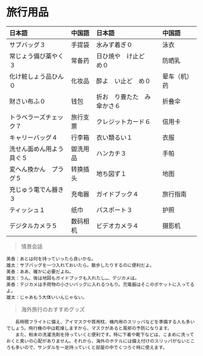 # 旅行用品

| 日本語                                | 中国語   | 日本語                                  | 中国語       |
| :------------------------------------ | :------- | :-------------------------------------- | :----------- |
| <ruby>サブバッグ３</ruby>             | 手提袋   | <ruby>水みず着ぎ０</ruby>               | 泳衣         |
| <ruby>常じょう備び薬やく３</ruby>     | 常备药   | <ruby>日ひ焼や　け止ど　め０</ruby>     | 防晒乳       |
| <ruby>化け粧しょう品ひん０</ruby>     | 化妆品   | <ruby>酔よ　い止ど　め０</ruby>         | 晕车（机）药 |
| <ruby>財さい布ふ０</ruby>             | 钱包     | <ruby>折お　り畳たた　み傘かさ６</ruby> | 折叠伞       |
| <ruby>トラベラーズチェック７</ruby>   | 旅行支票 | <ruby>クレジットカード６</ruby>         | 信用卡       |
| <ruby>キャリーバッグ４</ruby>         | 行李箱   | <ruby>衣い類るい１</ruby>               | 衣服         |
| <ruby>洗せん面めん用よう具ぐ５</ruby> | 盥洗用品 | <ruby>ハンカチ３</ruby>                 | 手帕         |
| <ruby>変へん換かん　プラグ５</ruby>   | 转换插头 | <ruby>地ち図ず１</ruby>                 | 地图         |
| <ruby>充じゅう電でん器き３</ruby>     | 充电器   | <ruby>ガイドブック４</ruby>             | 旅行指南     |
| <ruby>ティッシュ１</ruby>             | 纸巾     | <ruby>パスポート３</ruby>               | 护照         |
| <ruby>デジタルカメラ５</ruby>         | 数码相机 | <ruby>ビデオカメラ４</ruby>             | 摄影机       |

> 情景会話

```text
美香：あとは何を持っていったら良いかな。
雄太：サブバッグを一つ入れておいたら。散歩したりするのに便利だよ。
美香：ああ、確かに必要だよね。
雄太：うん、後は地図もガイドブックも入れたし…、デジカメは。
美香：デジカメは手荷物の小さいバッグに入れるつもり。充電器はそこのポケットに入ってるよ。
雄太：じゃあもう大体いいんじゃない。
```

> 海外旅行のおすすめグッズ

```text
　　長時間フライトに備え、アイマスクや首用枕、機内用のスリッパなどを準備する人も多いでしょう。飛行機の中は乾燥しますから、マスクがあると風邪の予防になります。
　　また、粉末の洗濯洗剤を持っていくと便利です。特に下着や靴下などは、こまめに洗っておくと臭いの心配がありません。それから、海外のホテルには備え付けのスリッパがないところも多いので、サンダルを一足持っていくと部屋の中でくつろぐ時に使えます。
```
